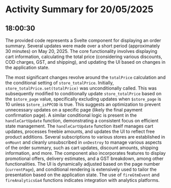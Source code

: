 # Activity Summary for 20/05/2025

## 18:00:30
The provided code represents a Svelte component for displaying an order summary.  Several updates were made over a short period (approximately 30 minutes) on May 20, 2025.  The core functionality involves displaying cart information, calculating the total price (considering various discounts, COD charges, GST, and shipping), and updating the UI based on changes in the application state.

The most significant changes revolve around the `totalPrice` calculation and the conditional setting of  `store_totalPrice`. Initially, `store_totalPrice.set(totalPrice)` was unconditionally called. This was subsequently modified to conditionally update `store_totalPrice` based on the `$store_page` value, specifically excluding updates when `$store_page` is 10 unless `$store_isPPCOD` is true.  This suggests an optimization to prevent unnecessary updates on a specific page (likely the final payment confirmation page). A similar conditional logic is present in the `handleCartUpdate` function, demonstrating a consistent focus on efficient state management.  The `handleCartUpdate` function itself manages cart updates, processes freebie amounts, and updates the UI to reflect free product additions.  Several subscriptions to various stores are established in `onMount` and cleanly unsubscribed in `onDestroy` to manage various aspects of the order summary, such as cart updates, discount amounts, shipping information, and more.  The component also incorporates features to display promotional offers, delivery estimates, and a GST breakdown, among other functionalities.  The UI is dynamically adjusted based on the page number (`currentPage`), and conditional rendering is extensively used to tailor the presentation based on the application state.  The use of `fireGtmEvent` and `fireAnalyticsGa4` functions indicates integration with analytics platforms.
